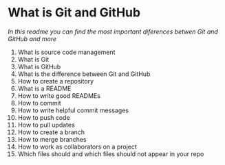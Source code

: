 # What is Git and GitHub

*In this readme you can find the most important diferences betwen Git and GitHub and more*

1. What is source code management
2. What is Git
3. What is GitHub
4. What is the difference between Git and GitHub
5. How to create a repository
6. What is a README
7. How to write good READMEs
8. How to commit
9. How to write helpful commit messages
10. How to push code
11. How to pull updates
12. How to create a branch
13. How to merge branches
14. How to work as collaborators on a project
15. Which files should and which files should not appear in your repo